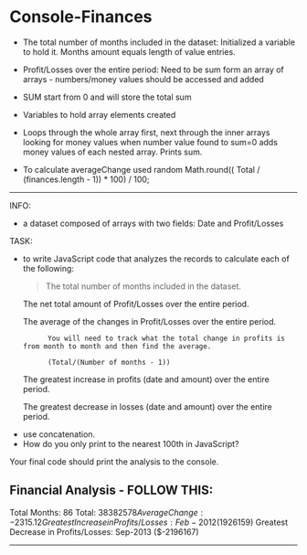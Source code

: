 # Console-Finances

* The total number of months included in the dataset:
    Initialized a variable to hold it. Months amount equals length of value entries.

* Profit/Losses over the entire period:
    Need to be sum form an array of arrays - numbers/money values should be accessed and added

* SUM start from 0 and will store the total sum

* Variables to hold array elements created

* Loops through the whole array first, next through the inner arrays looking for money values
    when number value found to sum=0 adds money values of each nested array.
    Prints sum.




* To calculate averageChange used random Math.round(( Total / (finances.length - 1)) * 100) / 100;




















________________________________________________________________________________________________________________________

INFO:
- a dataset composed of arrays with two fields: Date and Profit/Losses


TASK:
- to write JavaScript code that analyzes the records to calculate each of the following:

   > The total number of months included in the dataset.

    The net total amount of Profit/Losses over the entire period.

    The average of the changes in Profit/Losses over the entire period.

            You will need to track what the total change in profits is from month to month and then find the average.

            (Total/(Number of months - 1))

    The greatest increase in profits (date and amount) over the entire period.

    The greatest decrease in losses (date and amount) over the entire period.

 
 
+ use concatenation.
+ How do you only print to the nearest 100th in JavaScript?

Your final code should print the analysis to the console.





Financial Analysis - FOLLOW THIS:
----------------------------
Total Months: 86
Total: $38382578
Average Change: -2315.12
Greatest Increase in Profits/Losses: Feb-2012 ($1926159)
Greatest Decrease in Profits/Losses: Sep-2013 ($-2196167)

________________________________________________________________________________________________________________________

